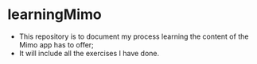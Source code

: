 # learningMimo

- This repository is to document my process learning the content of the Mimo app has to offer;
- It will include all the exercises I have done.
